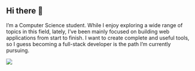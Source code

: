 ## Hi there 👋

I’m a Computer Science student. While I enjoy exploring a wide range of topics in this field, lately, I’ve been mainly focused on building web applications from start to finish. I want to create complete and useful tools, so I guess becoming a full-stack developer is the path I’m currently pursuing.

![](https://komarev.com/ghpvc/?username=astankowski)

<!--
**astankowski/astankowski** is a ✨ _special_ ✨ repository because its `README.md` (this file) appears on your GitHub profile.

Here are some ideas to get you started:

- 🔭 I’m currently working on ...
- 🌱 I’m currently learning ...
- 👯 I’m looking to collaborate on ...
- 🤔 I’m looking for help with ...
- 💬 Ask me about ...
- 📫 How to reach me: ...
- 😄 Pronouns: ...
- ⚡ Fun fact: ...
-->
